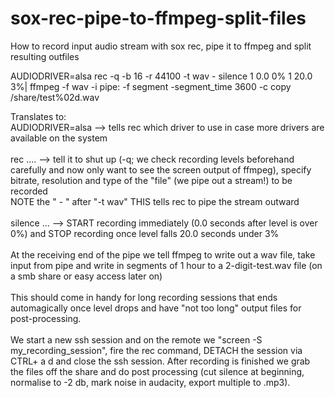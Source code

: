 # sox-rec-pipe-to-ffmpeg-split-files
How to record input audio stream with sox rec, pipe it to ffmpeg and split resulting outfiles

AUDIODRIVER=alsa rec -q -b 16 -r 44100 -t wav - silence 1 0.0 0% 1 20.0 3%| ffmpeg -f wav -i pipe: -f segment -segment_time 3600 -c copy /share/test%02d.wav

Translates to:\
AUDIODRIVER=alsa --> tells rec which driver to use in case more drivers are available on the system\
\
rec .... --> tell it to shut up (-q; we check recording levels beforehand carefully and now only want to see the screen output of ffmpeg), specify bitrate, resolution and type of the "file" (we pipe out a stream!) to be recorded\
NOTE the " - " after "-t wav" THIS tells rec to pipe the stream outward\
\
silence ... --> START recording immediately (0.0 seconds after level is over 0%) and STOP recording once level falls 20.0 seconds under 3%\
\
At the receiving end of the pipe we tell ffmpeg to write out a wav file, take input from pipe and write in segments of 1 hour to a 2-digit-test.wav file (on a smb share or easy access later on)\
\
This should come in handy for long recording sessions that ends automagically once level drops and have "not too long" output files for post-processing.\
\
We start a new ssh session and on the remote we "screen -S my_recording_session", fire the rec command, DETACH the session via CTRL+ a d and close the ssh session. After recording is finished we grab the files off the share and do post processing (cut silence at beginning, normalise to -2 db, mark noise in audacity, export multiple to .mp3).


